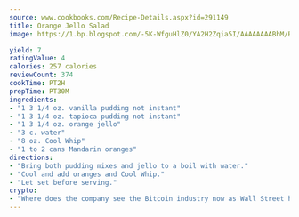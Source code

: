 ```yaml
---
source: www.cookbooks.com/Recipe-Details.aspx?id=291149
title: Orange Jello Salad
image: https://1.bp.blogspot.com/-5K-WfguHlZ0/YA2H2Zqia5I/AAAAAAAABhM/Bdgu68p4aG0Q6jWdy3eGaUXSKw5p3sdxwCLcBGAsYHQ/s324/7.png

yield: 7
ratingValue: 4
calories: 257 calories
reviewCount: 374
cookTime: PT2H
prepTime: PT30M
ingredients:
- "1 3 1/4 oz. vanilla pudding not instant"
- "1 3 1/4 oz. tapioca pudding not instant"
- "1 3 1/4 oz. orange jello"
- "3 c. water"
- "8 oz. Cool Whip"
- "1 to 2 cans Mandarin oranges"
directions:
- "Bring both pudding mixes and jello to a boil with water."
- "Cool and add oranges and Cool Whip."
- "Let set before serving."
crypto:
- "Where does the company see the Bitcoin industry now as Wall Street has begun to embrace it and what was the turning point that legitimatized Bitcoin?"
---
```

